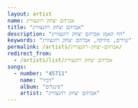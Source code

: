 ```yaml
---
layout: artist
name: אברהם יצחק רוזנצווייג
title: "אברהם יצחק רוזנצווייג"
description: "דף האמן אברהם יצחק רוזנצווייג"
keywords: "שירים, מוזיקה, אברהם יצחק רוזנצווייג"
permalink: /artists/אברהם-יצחק-רוזנצווייג/
redirect_from:
  - /artists/list/אברהם יצחק רוזנצווייג
songs:
  - number: "45711"
    name: "דביר"
    album: "סינגלים"
    artist: "אברהם יצחק רוזנצווייג"
---
```

